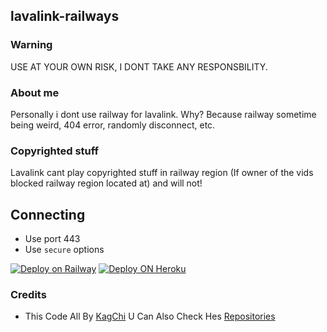 ## lavalink-railways

### Warning
USE AT YOUR OWN RISK, I DONT TAKE ANY RESPONSBILITY.

### About me
Personally i dont use railway for lavalink. Why? Because railway sometime being weird, 404 error, randomly disconnect, etc.

### Copyrighted stuff
Lavalink cant play copyrighted stuff in railway region (If owner of the vids blocked railway region located at) and will not!


## Connecting
- Use port 443
- Use `secure` options

[![Deploy on Railway](https://railway.app/button.svg)](https://railway.app/new/template?template=https%3A%2F%2Fgithub.com%2FKagChi%2Flavalink-railways)
[![Deploy ON Heroku](https://www.herokucdn.com/deploy/button.svg)](https://github.com/KagChi/lavalink-railways)

### Credits
- This Code All By [KagChi](https://github.com/KagChi/) U Can Also Check Hes [Repositories](htttps://github.com/Kagchi/lavalink-railways/)
